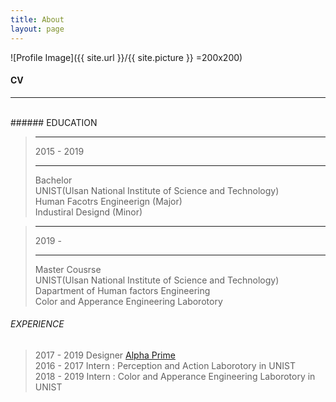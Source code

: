 ```yaml
---
title: About
layout: page
---
```

![Profile Image]({{ site.url }}/{{ site.picture }} =200x200)

#### CV
<hr/>
<br/>
###### EDUCATION
<br/>

> <hr/>2015 - 2019
>                 <br/><hr/>Bachelor
>                 <br/>UNIST(Ulsan National Institute of Science and Technology)
>                 <br/>Human Facotrs Engineerign (Major)
>                 <br/>Industiral Designd (Minor)

> <hr/>2019 -
>                 <br/><hr/>Master Cousrse 
>                 <br/>UNIST(Ulsan National Institute of Science and Technology)
>                 <br/>Dapartment of Human factors Engineering
>                 <br/>Color and Apperance Engineering Laborotory


###### EXPERIENCE

> 2017 - 2019   Designer [Alpha Prime](https://www.alphaprime.co.kr)<br/>
> 2016 - 2017   Intern : Perception and Action Laborotory in UNIST<br/>
> 2018 - 2019   Intern : Color and Apperance Engineering Laborotory in UNIST<br/>



<!--
```code block```

<hr/>
--------------

*rkdfsdf*

**rnfsdfdf**

++underline++

~~cancelline~~
-->
